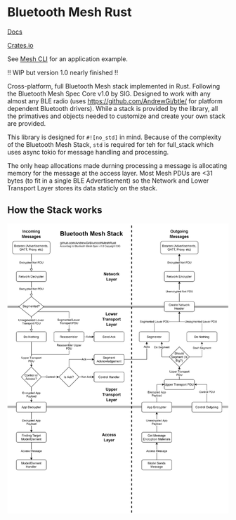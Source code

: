 # Bluetooth Mesh Rust

[Docs](https://docs.rs/bluetooth_mesh/)

[Crates.io](https://crates.io/crates/bluetooth_mesh)  


See [Mesh CLI](/cli) for an application example.  

!! WIP but version 1.0 nearly finished !!

Cross-platform, full Bluetooth Mesh stack implemented in Rust. Following the Bluetooth Mesh Spec Core v1.0 by SIG. Designed to work with any almost any BLE radio (uses https://github.com/AndrewGi/btle/ for platform dependent Bluetooth drivers). While a stack is provided by the library, all the primatives and objects needed to customize and create your own stack are provided.

This library is designed for `#![no_std]` in mind. Because of the complexity of the Bluetooth Mesh Stack, `std` is required for teh  for full_stack which uses async tokio for message handling and processing.

The only heap allocations made durning processing a message is allocating memory for the message at the access layer. Most Mesh PDUs are <31 bytes (to fit in a single BLE Advertisement) so the Network and Lower Transport Layer stores its data staticly on the stack.

## How the Stack works
![The flowchart of the full mesh stack](/mesh_stack.png)
